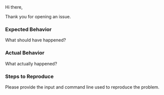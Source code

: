 Hi there,

Thank you for opening an issue. 

### Expected Behavior
What should have happened?

### Actual Behavior
What actually happened?

### Steps to Reproduce
Please provide the input and command line used to reproduce the problem.


